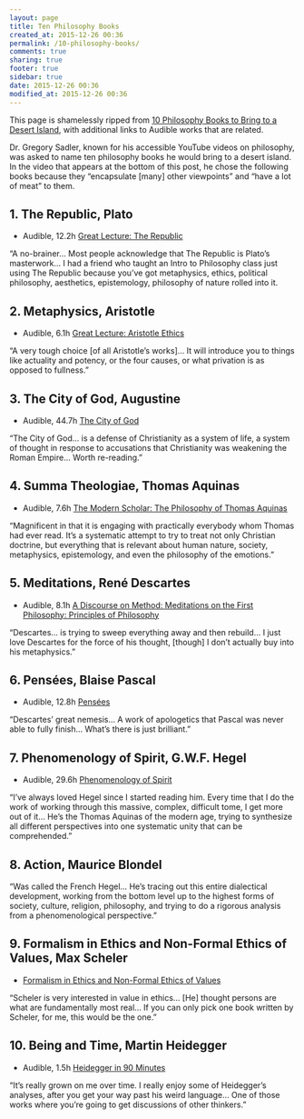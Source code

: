 ```yaml
---
layout: page
title: Ten Philosophy Books
created_at: 2015-12-26 00:36
permalink: /10-philosophy-books/
comments: true
sharing: true
footer: true
sidebar: true
date: 2015-12-26 00:36
modified_at: 2015-12-26 00:36
---
```


This page is shamelessly ripped from [10 Philosophy Books to Bring to a Desert Island](http://www.intellectualtakeout.org/blog/10-philosophy-books-bring-desert-island), with additional links to Audible works that are related.

Dr. Gregory Sadler, known for his accessible YouTube videos on philosophy, was asked to name ten philosophy books he would bring to a desert island. In the video that appears at the bottom of this post, he chose the following books because they “encapsulate [many] other viewpoints” and “have a lot of meat” to them. 
 
## 1. The Republic, Plato

* Audible, 12.2h [Great Lecture: The Republic](http://www.audible.com/pd/Classics/Platos-Republic-Audiobook/B00DG67A0S/)
 
“A no-brainer… Most people acknowledge that The Republic is Plato’s masterwork… I had a friend who taught an Intro to Philosophy class just using The Republic because you’ve got metaphysics, ethics, political philosophy, aesthetics, epistemology, philosophy of nature rolled into it.

## 2. Metaphysics, Aristotle

* Audible, 6.1h [Great Lecture: Aristotle Ethics](http://www.audible.com/pd/Nonfiction/The-Ethics-of-Aristotle-Audiobook/B00D92NK3K/)
 
“A very tough choice [of all Aristotle’s works]… It will introduce you to things like actuality and potency, or the four causes, or what privation is as opposed to fullness.” 

## 3. The City of God, Augustine

* Audible, 44.7h [The City of God](http://www.audible.com/pd/Religion-Spirituality/The-City-of-God-Audiobook/B002V8H6SS/)
 
“The City of God… is a defense of Christianity as a system of life, a system of thought in response to accusations that Christianity was weakening the Roman Empire… Worth re-reading.” 
 
## 4. Summa Theologiae, Thomas Aquinas

* Audible, 7.6h [The Modern Scholar: The Philosophy of Thomas Aquinas](http://www.audible.com/pd/Nonfiction/The-Modern-Scholar-The-Philosophy-of-Thomas-Aquinas-Audiobook/B002UZHPWY/)

“Magnificent in that it is engaging with practically everybody whom Thomas had ever read. It’s a systematic attempt to try to treat not only Christian doctrine, but everything that is relevant about human nature, society, metaphysics, epistemology, and even the philosophy of the emotions.”

## 5. Meditations, René Descartes

* Audible, 8.1h [A Discourse on Method: Meditations on the First Philosophy: Principles of Philosophy](http://www.audible.com/pd/Nonfiction/A-Discourse-on-Method-Audiobook/B0036GMF6W/)
 
“Descartes… is trying to sweep everything away and then rebuild… I just love Descartes for the force of his thought, [though] I don’t actually buy into his metaphysics.”

## 6. Pensées, Blaise Pascal

* Audible, 12.8h [Pensées](http://www.audible.com/pd/Religion-Spirituality/Pensees-Audiobook/B002V0KQKQ/)

“Descartes’ great nemesis… A work of apologetics that Pascal was never able to fully finish… What’s there is just brilliant.” 

## 7. Phenomenology of Spirit, G.W.F. Hegel

* Audible, 29.6h [Phenomenology of Spirit](http://www.audible.com/pd/Nonfiction/Phenomenology-of-Spirit-Audiobook/B00I87ECS8/)

“I’ve always loved Hegel since I started reading him. Every time that I do the work of working through this massive, complex, difficult tome, I get more out of it… He’s the Thomas Aquinas of the modern age, trying to synthesize all different perspectives into one systematic unity that can be comprehended.”

## 8. Action, Maurice Blondel
 
“Was called the French Hegel… He’s tracing out this entire dialectical development, working from the bottom level up to the highest forms of society, culture, religion, philosophy, and trying to do a rigorous analysis from a phenomenological perspective.” 

## 9. Formalism in Ethics and Non-Formal Ethics of Values, Max Scheler

* [Formalism in Ethics and Non-Formal Ethics of Values](http://www.amazon.com/Formalism-Ethics-Non-Formal-Values-Phenomenology/dp/0810106205/)
 
“Scheler is very interested in value in ethics… [He] thought persons are what are fundamentally most real… If you can only pick one book written by Scheler, for me, this would be the one.”

## 10. Being and Time, Martin Heidegger

* Audible, 1.5h [Heidegger in 90 Minutes](http://www.audible.com/pd/Nonfiction/Heidegger-in-90-Minutes-Audiobook/B002V8KYZK/)
 
“It’s really grown on me over time. I really enjoy some of Heidegger’s analyses, after you get your way past his weird language… One of those works where you’re going to get discussions of other thinkers.” 